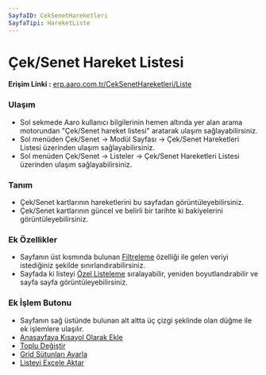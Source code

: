 ```yaml
---
SayfaID: CekSenetHareketleri
SayfaTipi: HareketListe
---
```


# Çek/Senet Hareket Listesi

**Erişim Linki :** [erp.aaro.com.tr/CekSenetHareketleri/Liste](erp.aaro.com.tr/CekSenetHareketleri/Liste)

### Ulaşım 

- Sol sekmede Aaro kullanıcı bilgilerinin hemen altında yer alan arama motorundan "Çek/Senet hareket listesi" aratarak ulaşım sağlayabilirsiniz.
- Sol menüden Çek/Senet -> Modül Sayfası -> Çek/Senet Hareketleri Listesi üzerinden ulaşım sağlayabilirsiniz. 
- Sol menüden Çek/Senet -> Listeler -> Çek/Senet Hareketleri Listesi üzerinden ulaşım sağlayabilirsiniz.

### Tanım 

- Çek/Senet kartlarının hareketlerini bu sayfadan görüntüleyebilirsiniz.
- Çek/Senet kartlarının güncel ve belirli bir tarihte ki bakiyelerini görüntüleyebilirsiniz.

### Ek Özellikler 

- Sayfanın üst kısmında bulunan [Filtreleme](../TemelOzellikler/SayfaKisitlari.md) özelliği ile gelen veriyi istediğiniz şekilde sınırlandırabilirsiniz.
- Sayfada ki listeyi [Özel Listeleme](../TemelOzellikler/ListeNesnesi.md) sıralayabilir, yeniden boyutlandırabilir ve sayfa sayfa görüntüleyebilirsiniz.

### Ek İşlem Butonu

- Sayfanın sağ üstünde bulunan alt altta üç çizgi şeklinde olan düğme ile ek işlemlere ulaşılır.
- [Anasayfaya Kısayol Olarak Ekle](../TemelOzellikler/KisaYollaraEkleme.md)
- [Toplu Değiştir](../TemelOzellikler/TopluDegistir.md)
- [Grid Sütunları Ayarla](../TemelOzellikler/GridSutunAyarlari.md)
- [Listeyi Excele Aktar](../TemelOzellikler/ListeyiExceleAktar.md)

